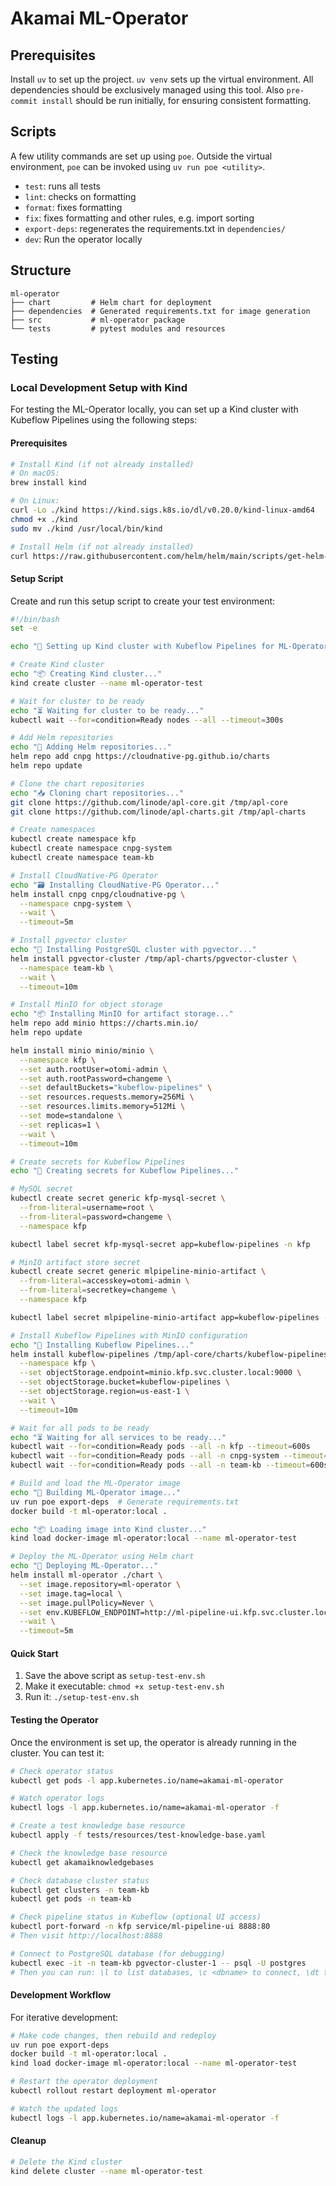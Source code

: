 # Akamai ML-Operator

## Prerequisites

Install `uv` to set up the project. `uv venv` sets up the virtual environment.
All dependencies should be exclusively managed using this tool. Also
`pre-commit install` should be run initially, for ensuring consistent
formatting.

## Scripts

A few utility commands are set up using `poe`. Outside the virtual environment,
`poe` can be invoked using `uv run poe <utility>`.

* `test`: runs all tests
* `lint`: checks on formatting
* `format`: fixes formatting
* `fix`: fixes formatting and other rules, e.g. import sorting
* `export-deps`: regenerates the requirements.txt in `dependencies/`
* `dev`: Run the operator locally

## Structure

```
ml-operator
├── chart         # Helm chart for deployment
├── dependencies  # Generated requirements.txt for image generation
├── src           # ml-operator package
└── tests         # pytest modules and resources
```

## Testing

### Local Development Setup with Kind

For testing the ML-Operator locally, you can set up a Kind cluster with Kubeflow Pipelines using the following steps:

#### Prerequisites
```bash
# Install Kind (if not already installed)
# On macOS:
brew install kind

# On Linux:
curl -Lo ./kind https://kind.sigs.k8s.io/dl/v0.20.0/kind-linux-amd64
chmod +x ./kind
sudo mv ./kind /usr/local/bin/kind

# Install Helm (if not already installed)
curl https://raw.githubusercontent.com/helm/helm/main/scripts/get-helm-3 | bash
```

#### Setup Script

Create and run this setup script to create your test environment:

```bash
#!/bin/bash
set -e

echo "🚀 Setting up Kind cluster with Kubeflow Pipelines for ML-Operator testing..."

# Create Kind cluster
echo "📦 Creating Kind cluster..."
kind create cluster --name ml-operator-test

# Wait for cluster to be ready
echo "⏳ Waiting for cluster to be ready..."
kubectl wait --for=condition=Ready nodes --all --timeout=300s

# Add Helm repositories
echo "🔧 Adding Helm repositories..."
helm repo add cnpg https://cloudnative-pg.github.io/charts
helm repo update

# Clone the chart repositories
echo "📥 Cloning chart repositories..."
git clone https://github.com/linode/apl-core.git /tmp/apl-core
git clone https://github.com/linode/apl-charts.git /tmp/apl-charts

# Create namespaces
kubectl create namespace kfp
kubectl create namespace cnpg-system
kubectl create namespace team-kb

# Install CloudNative-PG Operator
echo "🗃️ Installing CloudNative-PG Operator..."
helm install cnpg cnpg/cloudnative-pg \
  --namespace cnpg-system \
  --wait \
  --timeout=5m

# Install pgvector cluster
echo "🔢 Installing PostgreSQL cluster with pgvector..."
helm install pgvector-cluster /tmp/apl-charts/pgvector-cluster \
  --namespace team-kb \
  --wait \
  --timeout=10m

# Install MinIO for object storage
echo "📦 Installing MinIO for artifact storage..."
helm repo add minio https://charts.min.io/
helm repo update

helm install minio minio/minio \
  --namespace kfp \
  --set auth.rootUser=otomi-admin \
  --set auth.rootPassword=changeme \
  --set defaultBuckets="kubeflow-pipelines" \
  --set resources.requests.memory=256Mi \
  --set resources.limits.memory=512Mi \
  --set mode=standalone \
  --set replicas=1 \
  --wait \
  --timeout=10m

# Create secrets for Kubeflow Pipelines
echo "🔐 Creating secrets for Kubeflow Pipelines..."

# MySQL secret
kubectl create secret generic kfp-mysql-secret \
  --from-literal=username=root \
  --from-literal=password=changeme \
  --namespace kfp

kubectl label secret kfp-mysql-secret app=kubeflow-pipelines -n kfp

# MinIO artifact store secret
kubectl create secret generic mlpipeline-minio-artifact \
  --from-literal=accesskey=otomi-admin \
  --from-literal=secretkey=changeme \
  --namespace kfp

kubectl label secret mlpipeline-minio-artifact app=kubeflow-pipelines -n kfp

# Install Kubeflow Pipelines with MinIO configuration
echo "🔧 Installing Kubeflow Pipelines..."
helm install kubeflow-pipelines /tmp/apl-core/charts/kubeflow-pipelines \
  --namespace kfp \
  --set objectStorage.endpoint=minio.kfp.svc.cluster.local:9000 \
  --set objectStorage.bucket=kubeflow-pipelines \
  --set objectStorage.region=us-east-1 \
  --wait \
  --timeout=10m

# Wait for all pods to be ready
echo "⏳ Waiting for all services to be ready..."
kubectl wait --for=condition=Ready pods --all -n kfp --timeout=600s
kubectl wait --for=condition=Ready pods --all -n cnpg-system --timeout=300s
kubectl wait --for=condition=Ready pods --all -n team-kb --timeout=600s

# Build and load the ML-Operator image
echo "🔨 Building ML-Operator image..."
uv run poe export-deps  # Generate requirements.txt
docker build -t ml-operator:local .

echo "📦 Loading image into Kind cluster..."
kind load docker-image ml-operator:local --name ml-operator-test

# Deploy the ML-Operator using Helm chart
echo "🚀 Deploying ML-Operator..."
helm install ml-operator ./chart \
  --set image.repository=ml-operator \
  --set image.tag=local \
  --set image.pullPolicy=Never \
  --set env.KUBEFLOW_ENDPOINT=http://ml-pipeline-ui.kfp.svc.cluster.local \
  --wait \
  --timeout=5m
```

#### Quick Start

1. Save the above script as `setup-test-env.sh`
2. Make it executable: `chmod +x setup-test-env.sh`
3. Run it: `./setup-test-env.sh`

#### Testing the Operator

Once the environment is set up, the operator is already running in the cluster. You can test it:

```bash
# Check operator status
kubectl get pods -l app.kubernetes.io/name=akamai-ml-operator

# Watch operator logs
kubectl logs -l app.kubernetes.io/name=akamai-ml-operator -f

# Create a test knowledge base resource
kubectl apply -f tests/resources/test-knowledge-base.yaml

# Check the knowledge base resource
kubectl get akamaiknowledgebases

# Check database cluster status
kubectl get clusters -n team-kb
kubectl get pods -n team-kb

# Check pipeline status in Kubeflow (optional UI access)
kubectl port-forward -n kfp service/ml-pipeline-ui 8888:80
# Then visit http://localhost:8888

# Connect to PostgreSQL database (for debugging)
kubectl exec -it -n team-kb pgvector-cluster-1 -- psql -U postgres
# Then you can run: \l to list databases, \c <dbname> to connect, \dt to list tables
```

#### Development Workflow

For iterative development:

```bash
# Make code changes, then rebuild and redeploy
uv run poe export-deps
docker build -t ml-operator:local .
kind load docker-image ml-operator:local --name ml-operator-test

# Restart the operator deployment
kubectl rollout restart deployment ml-operator

# Watch the updated logs
kubectl logs -l app.kubernetes.io/name=akamai-ml-operator -f
```

#### Cleanup

```bash
# Delete the Kind cluster
kind delete cluster --name ml-operator-test
```

